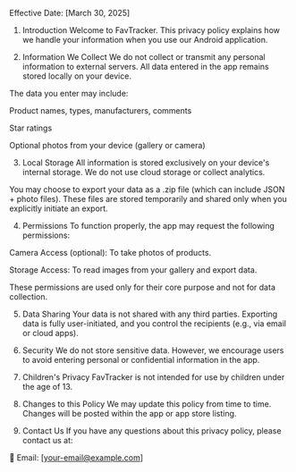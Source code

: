 Effective Date: [March 30, 2025]

1. Introduction
Welcome to FavTracker. This privacy policy explains how we handle your information when you use our Android application.

2. Information We Collect
We do not collect or transmit any personal information to external servers. All data entered in the app remains stored locally on your device.

The data you enter may include:

Product names, types, manufacturers, comments

Star ratings

Optional photos from your device (gallery or camera)

3. Local Storage
All information is stored exclusively on your device's internal storage. We do not use cloud storage or collect analytics.

You may choose to export your data as a .zip file (which can include JSON + photo files). These files are stored temporarily and shared only when you explicitly initiate an export.

4. Permissions
To function properly, the app may request the following permissions:

Camera Access (optional): To take photos of products.

Storage Access: To read images from your gallery and export data.

These permissions are used only for their core purpose and not for data collection.

5. Data Sharing
Your data is not shared with any third parties. Exporting data is fully user-initiated, and you control the recipients (e.g., via email or cloud apps).

6. Security
We do not store sensitive data. However, we encourage users to avoid entering personal or confidential information in the app.

7. Children's Privacy
FavTracker is not intended for use by children under the age of 13.

8. Changes to this Policy
We may update this policy from time to time. Changes will be posted within the app or app store listing.

9. Contact Us
If you have any questions about this privacy policy, please contact us at:

📧 Email: [your-email@example.com]
